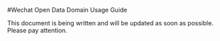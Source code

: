 #Wechat Open Data Domain Usage Guide

This document is being written and will be updated as soon as possible. Please pay attention.